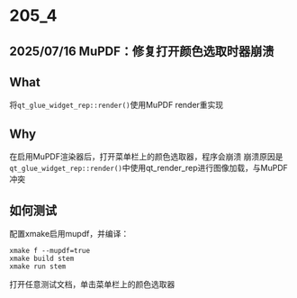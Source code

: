 # 205_4
## 2025/07/16 MuPDF：修复打开颜色选取时器崩溃
## What

将`qt_glue_widget_rep::render()`使用MuPDF render重实现

## Why
在启用MuPDF渲染器后，打开菜单栏上的颜色选取器，程序会崩溃
崩溃原因是`qt_glue_widget_rep::render()`中使用qt_render_rep进行图像加载，与MuPDF冲突

## 如何测试
配置xmake启用mupdf，并编译：
```
xmake f --mupdf=true
xmake build stem
xmake run stem
```
打开任意测试文档，单击菜单栏上的颜色选取器

